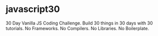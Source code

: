 # javascript30
30 Day Vanilla JS Coding Challenge.  Build 30 things in 30 days with 30 tutorials.  No Frameworks. No Compilers. No Libraries. No Boilerplate.
